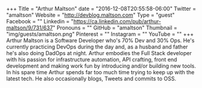 +++
Title = "Arthur Maltson"
date = "2016-12-08T20:55:58-06:00"
Twitter = "amaltson"
Website = "http://devblog.maltson.com"
Type = "guest"
Facebook = ""
Linkedin = "https://ca.linkedin.com/pub/arthur-maltson/9/731/637"
Pronouns = ""
GitHub = "amaltson"
Thumbnail = "img/guests/amaltson.png"
Pinterest = ""
Instagram = ""
YouTube = ""
+++
Arthur Maltson is a Software Developer who&#39;s 70% Dev and 30% Ops. He&#39;s currently practicing DevOps during the day and, as a husband and father he&#39;s also doing DadOps at night. Arthur embodies the Full Stack developer with his passion for infrastructure automation, API crafting, front end development and making work fun by introducing and/or building new tools. In his spare time Arthur spends far too much time trying to keep up with the latest tech. He also occasionally blogs, Tweets and commits to OSS.
